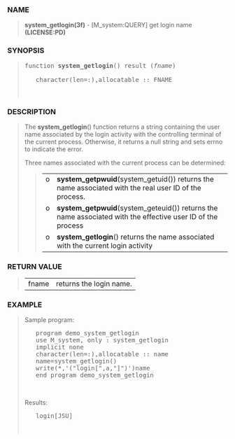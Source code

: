 <?
<body>
  <div id="Container">
    <div id="Content">
      <div class="c61"></div><a name="0"></a>

      <h3><a name="0">NAME</a></h3>

      <blockquote>
        <b>system_getlogin(3f)</b> - [M_system:QUERY] get login name <b>(LICENSE:PD)</b>
      </blockquote><a name="contents" id="contents"></a> <a name="7"></a>

      <h3><a name="7">SYNOPSIS</a></h3>

      <blockquote>
        <pre>
function <b>system_getlogin</b>() result (<i>fname</i>)
<br />   character(len=:),allocatable :: FNAME
<br />
</pre>
      </blockquote><a name="2"></a>

      <h3><a name="2">DESCRIPTION</a></h3>

      <blockquote>
        <p>The <b>system_getlogin</b>() function returns a string containing the user name associated by the login activity with the controlling terminal of
        the current process. Otherwise, it returns a null string and sets errno to indicate the error.</p>

        <p>Three names associated with the current process can be determined:</p>

        <blockquote>
          <table cellpadding="3">
            <tr valign="top">
              <td width="3%">o</td>

              <td><b>system_getpwuid</b>(system_getuid()) returns the name associated with the real user ID of the process.</td>
            </tr>

            <tr valign="top">
              <td width="3%">o</td>

              <td><b>system_getpwuid</b>(system_geteuid()) returns the name associated with the effective user ID of the process</td>
            </tr>

            <tr valign="top">
              <td width="3%">o</td>

              <td><b>system_getlogin</b>() returns the name associated with the current login activity</td>
            </tr>
          </table>
        </blockquote>
      </blockquote><a name="3"></a>

      <h3><a name="3">RETURN VALUE</a></h3>

      <blockquote>
        <table cellpadding="3">
          <tr valign="top">
            <td class="c62" colspan="1">fname</td>
            <td>returns the login name.</td>
          </tr>
        </table>
      </blockquote><a name="4"></a>

      <h3><a name="4">EXAMPLE</a></h3>

      <blockquote>
        Sample program:
        <pre>
   program demo_system_getlogin
   use M_system, only : system_getlogin
   implicit none
   character(len=:),allocatable :: name
   name=system_getlogin()
   write(*,'("login[",a,"]")')name
   end program demo_system_getlogin
<br />
</pre>Results:
        <pre>
   login[JSU]
<br />
</pre>
      </blockquote><a name="5"></a>
    </div>
  </div>
</body>
